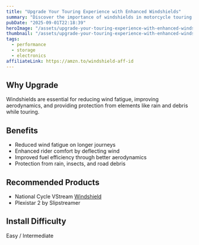 ```yaml
---
title: "Upgrade Your Touring Experience with Enhanced Windshields"
summary: "Discover the importance of windshields in motorcycle touring and improve your rides with our top picks."
pubDate: "2025-09-01T22:18:39"
heroImage: "/assets/upgrade-your-touring-experience-with-enhanced-windshields-hero.jpg"
thumbnail: "/assets/upgrade-your-touring-experience-with-enhanced-windshields-thumb.jpg"
tags:
  - performance
  - storage
  - electronics
affiliateLink: https://amzn.to/windshield-aff-id
---
```


<h2>Why Upgrade</h2>
<p>Windshields are essential for reducing wind fatigue, improving aerodynamics, and providing protection from elements like rain and debris while touring.</p>
<h2>Benefits</h2>
<ul>
  <li>Reduced wind fatigue on longer journeys</li>
  <li>Enhanced rider comfort by deflecting wind</li>
  <li>Improved fuel efficiency through better aerodynamics</li>
  <li>Protection from rain, insects, and road debris</li>
</ul>
<h2>Recommended Products</h2>
<ul>
  <li>National Cycle VStream <a href="https://amzn.to/windshield-aff-id" target="_blank" rel="noopener noreferrer">Windshield</a></li>
  <li>Plexistar 2 by Slipstreamer</li>
</ul>
<h2>Install Difficulty</h2>
<p>Easy / Intermediate</p>